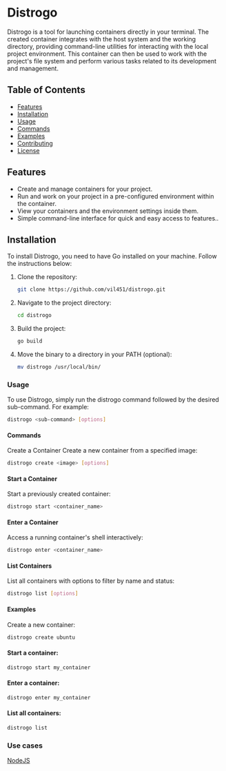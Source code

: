 # Distrogo

Distrogo is a tool for launching containers directly in your terminal. 
The created container integrates with the host system and the working directory, providing command-line utilities
for interacting with the local project environment. This container can then be used to work with the project's 
file system and perform various tasks related to its development and management.

## Table of Contents

- [Features](#features)
- [Installation](#installation)
- [Usage](#usage)
- [Commands](#commands)
- [Examples](#examples)
- [Contributing](#contributing)
- [License](#license)

## Features

- Create and manage containers for your project.
- Run and work on your project in a pre-configured environment within the container.
- View your containers and the environment settings inside them.
- Simple command-line interface for quick and easy access to features..

## Installation

To install Distrogo, you need to have Go installed on your machine. Follow the instructions below:

1. Clone the repository:

   ```bash
   git clone https://github.com/vil451/distrogo.git
   ```
2. Navigate to the project directory:
   ```bash
   cd distrogo
   ```
3. Build the project:
    ```bash
    go build
    ```

4. Move the binary to a directory in your PATH (optional):

   ```bash
   mv distrogo /usr/local/bin/
   ```

### Usage

To use Distrogo, simply run the distrogo command followed by the desired sub-command. For example:

```bash
distrogo <sub-command> [options]
```

#### Commands

Create a Container
Create a new container from a specified image:

```bash
distrogo create <image> [options]
```

#### Start a Container

Start a previously created container:

```bash
distrogo start <container_name>
```

#### Enter a Container

Access a running container's shell interactively:

```bash
distrogo enter <container_name>
```

#### List Containers

List all containers with options to filter by name and status:

```bash
distrogo list [options]
```

#### Examples

Create a new container:

```bash
distrogo create ubuntu
```

#### Start a container:

```bash
distrogo start my_container
```

#### Enter a container:

```bash
distrogo enter my_container
```

#### List all containers:

```bash
distrogo list
```

### Use cases

[NodeJS](usecases/nodejs/how-use.md)

 
